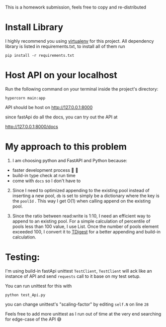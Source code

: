 This is a homework submission, feels free to copy and re-distributed

# Install Library
I highly recommend you using [virtualenv](https://pypi.org/project/virtualenv/) for this project.
All dependency library is listed in requirements.txt, to install all of them run

`pip install -r requirements.txt`

# Host API on your localhost
Run the following command on your terminal inside the project's directory:

`hypercorn main:app`

API should be host on http://127.0.0.1:8000

since fastApi do all the docs, you can try out the API at 

http://127.0.0.1:8000/docs

# My approach to this problem
1. I am choosing python and FastAPI and Python because:
- faster development process :rocket: :full_moon_with_face:
- build-in type check at run time 
- come with `docs` so I don't have to 

2. Since I need to optimized appending to the existing pool instead of inserting a new pool, `db` is set to simply be a dictionary where the key is the `poolId`
. This way I get O(1) when calling append on the existing pool.

3. Since the ratio between read:write is 1:10, I need an efficient way to append to an existing pool. For a simple calculation of percentile of pools less than 100 value, I use List.
Once the number of pools element exceeded 100, I convert it to [TDigest](https://github.com/CamDavidsonPilon/tdigest) for a better appending and build-in calculation.

# Testing:
I'm using build-in fastApi unittest `TestClient`, `TestClient` will ack like an instance of API and send `requests` call to it base on my test setup.

You can run unittest for this with

```python test_Api.py```

you can change unittest's "scaling-factor" by editing `self.N` on line `28`

Feels free to add more unittest as I run out of time at the very end searching for edge-case of the API :sweat_smile:
